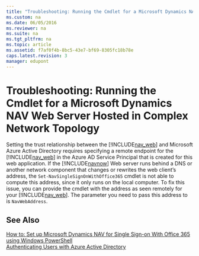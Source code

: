```yaml
---
title: "Troubleshooting: Running the Cmdlet for a Microsoft Dynamics NAV Web Server Hosted in Complex Network Topology"
ms.custom: na
ms.date: 06/05/2016
ms.reviewer: na
ms.suite: na
ms.tgt_pltfrm: na
ms.topic: article
ms.assetid: f7af0f4b-8bc5-43e7-bf69-8305fc18b78e
caps.latest.revision: 3
manager: edupont
---
```

# Troubleshooting: Running the Cmdlet for a Microsoft Dynamics NAV Web Server Hosted in Complex Network Topology
Setting the trust relationship between the [!INCLUDE[nav_web](../dynamics-nav/includes/nav_web_md.md)] and Microsoft Azure Active Directory requires specifying a remote endpoint for the [!INCLUDE[nav_web](../dynamics-nav/includes/nav_web_md.md)] in the Azure AD Service Principal that is created for this web application. If the [!INCLUDE[navnow](../dynamics-nav/includes/navnow_md.md)] Web server runs behind a DNS or another network component that changes or rewrites the web client’s address, the `Set-NavSingleSignOnWithOffice365` cmdlet is not able to compute this address, since it only runs on the local computer. To fix this issue, you can provide the cmdlet with the address as seen remotely for your [!INCLUDE[nav_web](../dynamics-nav/includes/nav_web_md.md)]. The parameter you need to pass this address to is `NavWebAddress`.  
  
## See Also  
 [How to: Set up Microsoft Dynamics NAV for Single Sign\-on With Office 365 using Windows PowerShell](../Topic/How%20to:%20Set%20up%20Microsoft%20Dynamics%20NAV%20for%20Single%20Sign-on%20With%20Office%20365%20using%20Windows%20PowerShell.md)   
 [Authenticating Users with Azure Active Directory](../dynamics-nav/Authenticating-Users-with-Azure-Active-Directory.md)